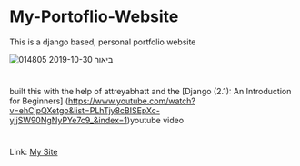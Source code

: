 # My-Portoflio-Website
This is a django based, personal portfolio website

![ביאור 2019-10-30 014805](https://user-images.githubusercontent.com/44756354/67817786-73c8a800-fab7-11e9-85ca-1d9dca7142f2.png)


#
built this with the help of attreyabhatt and the [Django (2.1): An Introduction
for Beginners] (https://www.youtube.com/watch?v=ehCjpQXetgo&list=PLhTjy8cBISEpXc-yjjSW90NgNyPYe7c9_&index=1)youtube video
#

Link: [My Site](https://abramovitchweb.herokuapp.com/)
